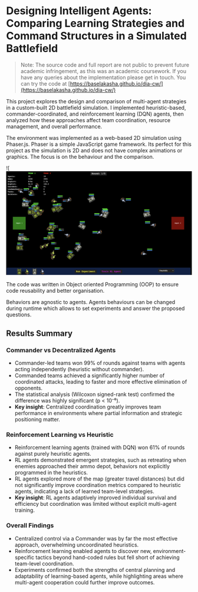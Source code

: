 # Designing Intelligent Agents: Comparing Learning Strategies and Command Structures in a Simulated Battlefield

> Note: The source code and full report are not public to prevent future academic infringement, as this was an academic coursework. If you have any queries about the implementation please get in touch. You can try the code at [https://baselakasha.github.io/dia-cw/](https://baselakasha.github.io/dia-cw/)

This project explores the design and comparison of multi-agent strategies in a custom-built 2D battlefield simulation. I implemented heuristic-based, commander-coordinated, and reinforcement learning (DQN) agents, then analyzed how these approaches affect team coordination, resource management, and overall performance.

The environment was implemented as a web-based 2D simulation using Phaser.js. Phaser is a simple JavaScript game framework. Its perfect for this project as the simulation is 2D and does not have complex animations or graphics. The focus is on the behaviour and the comparison.

![![Simulation Screenshot](images/screenshot.png)

The code was written in Object oriented Programming (OOP) to ensure code reusability and better organisation.

Behaviors are agnostic to agents. Agents behaviours can be changed during runtime which allows to set experiments and answer the proposed questions.


## Results Summary

### Commander vs Decentralized Agents

- Commander-led teams won 99% of rounds against teams with agents acting independently (heuristic without commander).
- Commanded teams achieved a significantly higher number of coordinated attacks, leading to faster and more effective elimination of opponents.
- The statistical analysis (Wilcoxon signed-rank test) confirmed the difference was highly significant (p < 10⁻⁶).
- **Key insight**: Centralized coordination greatly improves team performance in environments where partial information and strategic positioning matter.

### Reinforcement Learning vs Heuristic

- Reinforcement learning agents (trained with DQN) won 61% of rounds against purely heuristic agents.
- RL agents demonstrated emergent strategies, such as retreating when enemies approached their ammo depot, behaviors not explicitly programmed in the heuristics.
- RL agents explored more of the map (greater travel distances) but did not significantly improve coordination metrics compared to heuristic agents, indicating a lack of learned team-level strategies.
- **Key insight**: RL agents adaptively improved individual survival and efficiency but coordination was limited without explicit multi-agent training.

### Overall Findings

- Centralized control via a Commander was by far the most effective approach, overwhelming uncoordinated heuristics.
- Reinforcement learning enabled agents to discover new, environment-specific tactics beyond hand-coded rules but fell short of achieving team-level coordination.
- Experiments confirmed both the strengths of central planning and adaptability of learning-based agents, while highlighting areas where multi-agent cooperation could further improve outcomes.